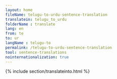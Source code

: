 ```yaml
---
layout: home
fileName: telugu-to-urdu-sentence-translation
translatein: telugu_to_urdu
folderName : translate
lang: en
from: te
to: ur
langName : telugu-to
permalink: /telugu-to-urdu-sentence-translation
tool: sentence-translations
nointernationalization: true
---
```

{% include section/translateinto.html %}

